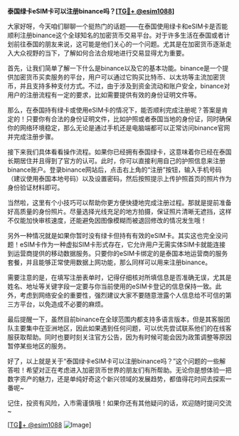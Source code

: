 **泰国绿卡eSIM卡可以注册binance吗？[[TG💪+ @esim1088](https://t.me/s/esim1088)]**

大家好呀，今天咱们聊聊一个挺热门的话题——在泰国使用绿卡和eSIM卡是否能顺利注册binance这个全球知名的加密货币交易平台。对于许多生活在泰国或者计划前往泰国的朋友来说，这可能是他们关心的一个问题。尤其是在加密货币逐渐走入大众视野的当下，了解如何合法合规地进行交易显得尤为重要。

首先，让我们简单了解一下什么是binance以及它的基本功能。binance是一个提供加密货币买卖服务的平台，用户可以通过它购买比特币、以太坊等主流加密货币，并且支持多种支付方式。不过，由于涉及到资金流动和账户安全，binance对用户的注册流程有一定的要求，比如需要提供有效的身份证明文件等。

那么，在泰国持有绿卡或使用eSIM卡的情况下，能否顺利完成注册呢？答案是肯定的！只要你有合法的身份证明文件，比如护照或者泰国当地的身份证，同时确保你的网络环境稳定，那么无论是通过手机还是电脑端都可以正常访问binance官网并完成注册步骤。

接下来我们具体看看操作流程。如果你已经拥有泰国绿卡，这意味着你已经在泰国长期居住并且得到了官方的认可。此时，你可以直接利用自己的护照信息来注册binance账户。登录binance网站后，点击右上角的“注册”按钮，输入手机号码（建议使用泰国本地号码）以及设置密码，然后按照提示上传护照首页的照片作为身份验证材料即可。

当然啦，这里有个小技巧可以帮助你更方便快捷地完成注册过程。那就是提前准备好高质量的身份照片。尽量选择光线充足的地方拍摄，保证照片清晰无遮挡，这样不仅能加快审核速度，还能避免因图像模糊而被退回修改的情况发生哦！

另外一种情况就是如果你暂时没有绿卡但持有有效的eSIM卡。其实这也完全没问题！eSIM卡作为一种虚拟SIM卡形式存在，它允许用户无需实体SIM卡就能连接到运营商提供的移动数据服务。只要你的eSIM卡绑定的是泰国本地运营商的服务套餐，并且能够正常使用数据上网功能，那么同样可以用来注册binance。

需要注意的是，在填写注册表单时，记得仔细核对所填信息是否准确无误，尤其是姓名、地址等关键字段一定要与你当前使用的eSIM卡登记的信息保持一致。此外，考虑到网络安全的重要性，强烈建议大家不要随意泄露个人信息给不可信的第三方平台，以免造成不必要的麻烦。

最后提醒一下，虽然目前binance在全球范围内都支持多语言版本，但是其客服团队主要集中在亚洲地区，因此如果遇到任何问题，可以优先尝试联系他们的在线客服获取帮助。同时也要时刻关注官方公告，因为有时候可能会因为政策调整等原因暂停某些地区的服务。

好了，以上就是关于“泰国绿卡eSIM卡可以注册binance吗？”这个问题的一些解答啦！希望对正在考虑进入加密货币世界的朋友们有所帮助。无论你是想体验一把数字资产的魅力，还是单纯好奇这个新兴领域的发展趋势，都值得花时间去探索一番呢~

记住，投资有风险，入市需谨慎哦！如果你还有其他疑问的话，欢迎随时提问交流~ 

[[TG💪+ @esim1088](https://t.me/s/esim1088) ![Image](https://i.postimg.cc/4NQfJmqS/Snipaste-2025-05-13-00-14-12.png)]